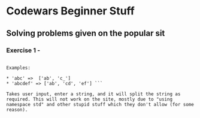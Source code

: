 # Codewars Beginner Stuff
## Solving problems given on the popular sit

### Exercise 1 -

``` Complete the solution so that it splits the string into pairs of two characters. If the string contains an odd number of characters then it should replace the missing second character of the final pair with an underscore ('_').

Examples:

* 'abc' =>  ['ab', 'c_']
* 'abcdef' => ['ab', 'cd', 'ef'] ```

Takes user input, enter a string, and it will split the string as required. This will not work on the site, mostly due to "using namespace std" and other stupid stuff which they don't allow (for some reason).
